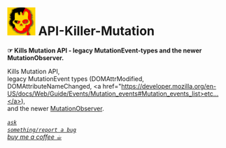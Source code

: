 <h1><img alt="" src="resources/icon.png" height="64" width="64"/> API-Killer-Mutation</h1>

<strong>☞︎ Kills Mutation API - legacy MutationEvent-types and the newer MutationObserver.</strong>  

Kills Mutation API,  
legacy MutationEvent types (DOMAttrModified, DOMAttributeNameChanged, <a href="https://developer.mozilla.org/en-US/docs/Web/Guide/Events/Mutation_events#Mutation_events_list>etc...</a>),  
and the newer <a href="https://developer.mozilla.org/en-US/docs/Web/API/MutationObserver">MutationObserver</a>.  




<a href="https://github.com/eladkarako/chrome_extensions/issues/new?title=API-Killer-Mutation%20-%20"><em><code>ask something/report a bug</code></em></a>  
<a href="https://paypal.me/e1adkarak0/5"><em>buy me a coffee ☕︎</em></a>  
